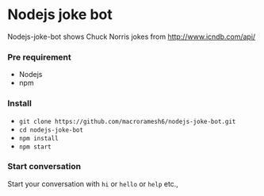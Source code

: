 # Nodejs joke bot

Nodejs-joke-bot shows Chuck Norris jokes from http://www.icndb.com/api/

### Pre requirement
   -   Nodejs
   -   npm

### Install
 - `git clone https://github.com/macroramesh6/nodejs-joke-bot.git`
 - `cd nodejs-joke-bot`
 - `npm install`
 - `npm start`

### Start conversation
Start your conversation with `hi` or `hello` or `help` etc.,
